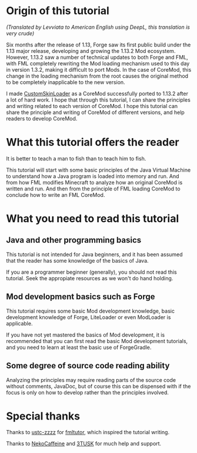 # Origin of this tutorial
_(Translated by Levviata to American English using DeepL, this translation is very crude)_

Six months after the release of 1.13, Forge saw its first public build under the 1.13 major release, developing and growing the 1.13.2 Mod ecosystem. However, 1.13.2 saw a number of technical updates to both Forge and FML, with FML completely rewriting the Mod loading mechanism used to this day in version 1.3.2, making it difficult to port Mods. In the case of CoreMod, this change in the loading mechanism from the root causes the original method to be completely inapplicable to the new version.

I made [CustomSkinLoader](https://github.com/xfl03/MCCustomSkinLoader) as a CoreMod successfully ported to 1.13.2 after a lot of hard work. I hope that through this tutorial, I can share the principles and writing related to each version of CoreMod. I hope this tutorial can share the principle and writing of CoreMod of different versions, and help readers to develop CoreMod.

# What this tutorial offers the reader

It is better to teach a man to fish than to teach him to fish.

This tutorial will start with some basic principles of the Java Virtual Machine to understand how a Java program is loaded into memory and run. And from how FML modifies Minecraft to analyze how an original CoreMod is written and run. And then from the principle of FML loading CoreMod to conclude how to write an FML CoreMod.

# What you need to read this tutorial

## Java and other programming basics

This tutorial is not intended for Java beginners, and it has been assumed that the reader has some knowledge of the basics of Java.

If you are a programmer beginner (generally), you should not read this tutorial. Seek the appropiate resources as we won't do hand holding.

## Mod development basics such as Forge

This tutorial requires some basic Mod development knowledge, basic development knowledge of Forge, LiteLoader or even ModLoader is applicable.

If you have not yet mastered the basics of Mod development, it is recommended that you can first read the basic Mod development tutorials, and you need to learn at least the basic use of ForgeGradle.

## Some degree of source code reading ability

Analyzing the principles may require reading parts of the source code without comments, JavaDoc, but of course this can be dispensed with if the focus is only on how to develop rather than the principles involved.

# Special thanks

Thanks to [ustc-zzzz](https://github.com/ustc-zzzz) for [fmltutor](https://fmltutor.ustc-zzzz.net/), which inspired the tutorial writing.

Thanks to [NekoCaffeine](https://github.com/NekoCaffeine) and [3TUSK](https://github.com/3TUSK) for much help and support.
